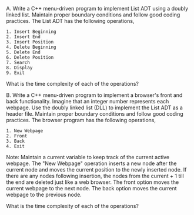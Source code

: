 A. Write a C++ menu-driven program to implement List ADT using a doubly linked list. 
   Maintain proper boundary conditions and follow good coding practices. 
   The List ADT has the following operations,

    1. Insert Beginning
    2. Insert End
    3. Insert Position
    4. Delete Beginning
    5. Delete End
    6. Delete Position
    7. Search
    8. Display
    9. Exit

  What is the time complexity of each of the operations?

B. Write a C++ menu-driven program to implement a browser's front and back functionality. 
   Imagine that an integer number represents each webpage. Use the doubly linked list (DLL) to implement the List ADT as a header file. 
   Maintain proper boundary conditions and follow good coding practices. 
   The browser program has the following operations,
   
    1. New Webpage
    2. Front
    3. Back
    4. Exit

  Note: Maintain a current variable to keep track of the current active webpage. 
        The "New Webpage" operation inserts a new node after the current node and moves the current position to the newly inserted node.
        If there are any nodes following insertion, the nodes from the current + 1 till the end are deleted just like a web browser.
        The front option moves the current webpage to the next node.
        The back option moves the current webpage to the previous node.

  What is the time complexity of each of the operations?
